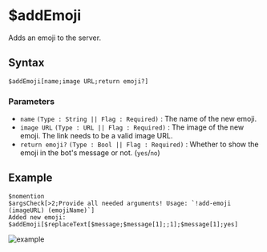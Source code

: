 # $addEmoji
Adds an emoji to the server.

## Syntax
```
$addEmoji[name;image URL;return emoji?]
```

 ### Parameters
- `name` `(Type : String || Flag : Required)` : The name of the new emoji.
- `image URL` `(Type : URL || Flag : Required)` : The image of the new emoji. The link needs to be a valid image URL.
- `return emoji?` `(Type : Bool || Flag : Required)` : Whether to show the emoji in the bot's message or not. (`yes`/`no`)

## Example
```
$nomention
$argsCheck[>2;Provide all needed arguments! Usage: `!add-emoji (imageURL) (emojiName)`]
Added new emoji: $addEmoji[$replaceText[$message;$message[1];;1];$message[1];yes]
```

![example](https://user-images.githubusercontent.com/113303649/209926846-f957e945-64f8-4e05-b950-9dc20c683850.png)

